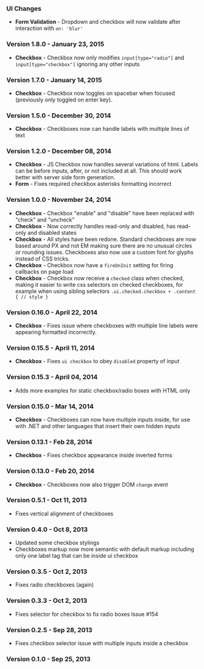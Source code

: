 ### UI Changes

- **Form Validation** - Dropdown and checkbox will now validate after interaction with `on: 'blur'`

### Version 1.8.0 - January 23, 2015

- **Checkbox** - Checkbox now only modifies `input[type="radio"]` and `input[type="checkbox"]` ignoring any other inputs

### Version 1.7.0 - January 14, 2015

- **Checkbox** - Checkbox now toggles on spacebar when focused (previously only toggled on enter key).

### Version 1.5.0 - December 30, 2014

- **Checkbox** - Checkboxes now can handle labels with multiple lines of text

### Version 1.2.0 - December 08, 2014

- **Checkbox** - JS Checkbox now handles several variations of html. Labels can be before inputs, after, or not included at all. This should work better with server side form generation.
- **Form** - Fixes required checkbox asterisks formatting incorrect

### Version 1.0.0 - November 24, 2014

- **Checkbox** - Checkbox "enable" and "disable" have been replaced with "check" and "uncheck"
- **Checkbox** - Now correctly handles read-only and disabled, has read-only and disabled states
- **Checkbox** - All styles have been redone. Standard checkboxes are now based around PX and not EM making sure there are no unusual circles or rounding issues. Checkboxes also now use a custom font for glyphs instead of CSS tricks.
- **Checkbox** - Checkbox now have a ``fireOnInit`` setting for firing callbacks on page load
- **Checkbox** - Checkbox now receive a ``checked`` class when checked, making it easier to write css selectors on checked checkboxes, for example when using sibling selectors ``.ui.checked.checkbox + .content { // style }``

### Version 0.16.0 - April 22, 2014

- **Checkbox** - Fixes issue where checkboxes with multiple line labels were appearing formatted incorrectly.

### Version 0.15.5 - April 11, 2014

- **Checkbox** - Fixes ``ui checkbox`` to obey ``disabled`` property of input

### Version 0.15.3 - April 04, 2014

- Adds more examples for static checkbox/radio boxes with HTML only

### Version 0.15.0 - Mar 14, 2014

- **Checkbox** - Checkboxes can now have multiple inputs inside, for use with .NET and other languages that insert their own hidden inputs

### Version 0.13.1 - Feb 28, 2014

- **Checkbox** - Fixes checkbox appearance inside inverted forms

### Version 0.13.0 - Feb 20, 2014

- **Checkbox** - Checkboxes now also trigger DOM ``change`` event

### Version 0.5.1 - Oct 11, 2013

- Fixes vertical alignment of checkboxes

### Version 0.4.0 - Oct 8, 2013

- Updated some checkbox stylings
- Checkboxes markup now more semantic with default markup including only one label tag that can be inside ui checkbox

### Version 0.3.5 - Oct 2, 2013

- Fixes radio checkboxes (again)

### Version 0.3.3 - Oct 2, 2013

- Fixes selector for checkbox to fix radio boxes Issue #154

### Version 0.2.5 - Sep 28, 2013

- Fixes checkbox  selector issue with multiple inputs inside a checkbox

### Version 0.1.0 - Sep 25, 2013